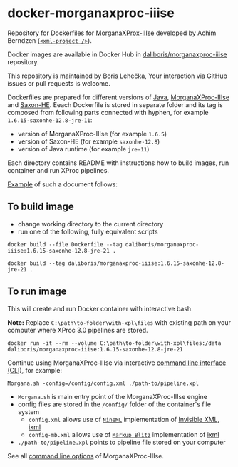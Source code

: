 # docker-morganaxproc-iiise

Repository for Dockerfiles for [MorganaXProx-IIIse](https://www.xml-project.com/morganaxproc-iiise.html) developed by Achim Berndzen ([`<xml-project />`](https://www.xml-project.com)).

Docker images are available in Docker Hub in [daliboris/morganaxproc-iiise](https://hub.docker.com/r/daliboris/morganaxproc-iiise) repository.

This repository is maintained by Boris Lehečka, Your interaction via GitHub issues or pull requests is welcome. 

Dockerfiles are prepared for different versions of [Java](https://github.com/zulu-openjdk/zulu-openjdk), [MorganaXProc-IIIse](https://sourceforge.net/projects/morganaxproc-iiise/files/) and [Saxon-HE](https://github.com/Saxonica/Saxon-HE.git). Eeach Dockerfile is stored in separate folder and its tag is composed from following parts connected with hyphen, for example `1.6.15-saxonhe-12.8-jre-11`:
- version of MorganaXProc-IIIse (for example `1.6.5`)
- version of Saxon-HE (for example `saxonhe-12.8`)
- version of Java runtime (for example `jre-11`)

Each directory contains README with instructions how to build images, run container and run XProc pipelines. 

[Example](../1.6.15/saxonhe-12.8/jre-21/README.md) of such a document follows:

## To build image

- change working directory to the current directory
- run one of the following, fully equivalent scripts   

```script
docker build --file Dockerfile --tag daliboris/morganaxproc-iiise:1.6.15-saxonhe-12.8-jre-21 .
``` 

```script
docker build --tag daliboris/morganaxproc-iiise:1.6.15-saxonhe-12.8-jre-21 .
``` 


## To run image

This will create and run Docker container with interactive bash.

**Note:** Replace `C:\path\to-folder\with-xpl\files` with existing path on your computer where XProc 3.0 pipelines are stored.

```script
docker run -it --rm --volume C:\path\to-folder\with-xpl\files:/data daliboris/morganaxproc-iiise:1.6.15-saxonhe-12.8-jre-21
```

Continue using MorganaXProc-IIIse via interactive [command line interface (CLI)](https://www.xml-project.com/manual/index.html), for example:

```script
Morgana.sh -config=/config/config.xml ./path-to/pipeline.xpl
```

- `Morgana.sh` is main entry point of the MorganaXProc-IIIse engine
- config files are stored in the `/config/` folder of the container's file system
  - `config.xml` allows use of [`NineML`](https://docs.nineml.org/current/) implementation of [Invisible XML, ixml](https://invisiblexml.org)
  - `config-mb.xml` allows use of [`Markup Blitz`](https://github.com/GuntherRademacher/markup-blitz) implementation of [ixml](https://invisiblexml.org)
- `./path-to/pipeline.xpl` points to pipeline file stored on your computer

See all [command line options](https://www.xml-project.com/manual/index.html) of MorganaXProc-IIIse.